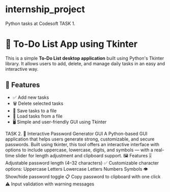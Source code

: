 # internship_project
Python tasks at Codesoft
TASK 1.
# 📝 To-Do List App using Tkinter

This is a simple **To-Do List desktop application** built using Python's Tkinter library. It allows users to add, delete, and manage daily tasks in an easy and interactive way.

## 📌 Features

- ✅ Add new tasks
- 🗑️ Delete selected tasks
- 💾 Save tasks to a file
- 📂 Load tasks from a file
- 🖥️ Simple and user-friendly GUI using Tkinter

TASK 2.
🔐 Interactive Password Generator GUI
A Python-based GUI application that helps users generate strong, customizable, and secure passwords. Built using tkinter, this tool offers an interactive interface with options to include uppercase, lowercase, digits, and symbols — with a real-time slider for length adjustment and clipboard support.
🖼️ Features
🎚️ Adjustable password length (4–32 characters)
✅ Customizable character options:
Uppercase Letters
Lowercase Letters
Numbers
Symbols
👁️ Show/hide password toggle
📋 Copy password to clipboard with one click
⚠️ Input validation with warning messages


